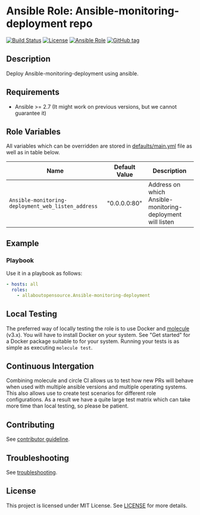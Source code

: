 # Ansible Role: Ansible-monitoring-deployment repo 

[![Build Status](https://travis-ci.com/cloudalchemy/ansible-Ansible-monitoring-deployment.svg?branch=master)](https://travis-ci.com/cloudalchemy/ansible-Ansible-monitoring-deployment)
[![License](https://img.shields.io/badge/license-MIT%20License-brightgreen.svg)](https://opensource.org/licenses/MIT)
[![Ansible Role](https://img.shields.io/badge/ansible%20role-cloudalchemy.Ansible-monitoring-deployment-blue.svg)](https://galaxy.ansible.com/cloudalchemy/Ansible-monitoring-deployment/)
[![GitHub tag](https://img.shields.io/github/tag/cloudalchemy/ansible-Ansible-monitoring-deployment.svg)](https://github.com/cloudalchemy/ansible-Ansible-monitoring-deployment/tags)

## Description

Deploy Ansible-monitoring-deployment using ansible.

## Requirements

- Ansible >= 2.7 (It might work on previous versions, but we cannot guarantee it)

## Role Variables

All variables which can be overridden are stored in [defaults/main.yml](defaults/main.yml) file as well as in table below.

| Name           | Default Value | Description                        |
| -------------- | ------------- | -----------------------------------|
| `Ansible-monitoring-deployment_web_listen_address` | "0.0.0.0:80" | Address on which Ansible-monitoring-deployment will listen |

## Example

### Playbook

Use it in a playbook as follows:
```yaml
- hosts: all
  roles:
    - allaboutopensource.Ansible-monitoring-deployment
```

## Local Testing

The preferred way of locally testing the role is to use Docker and [molecule](https://github.com/ansible-community/molecule) (v3.x). You will have to install Docker on your system. See "Get started" for a Docker package suitable to for your system. Running your tests is as simple as executing `molecule test`.

## Continuous Intergation

Combining molecule and circle CI allows us to test how new PRs will behave when used with multiple ansible versions and multiple operating systems. This also allows use to create test scenarios for different role configurations. As a result we have a quite large test matrix which can take more time than local testing, so please be patient.

## Contributing

See [contributor guideline](CONTRIBUTING.md).

## Troubleshooting

See [troubleshooting](TROUBLESHOOTING.md).

## License

This project is licensed under MIT License. See [LICENSE](/LICENSE) for more details.
